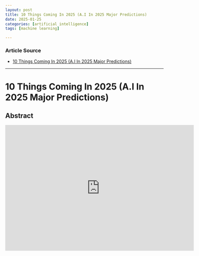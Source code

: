 ```yaml
---
layout: post
title: 10 Things Coming In 2025 (A.I In 2025 Major Predictions)
date: 2025-01-25
categories: [artificial intelligence]
tags: [machine learning]

---
```


### Article Source


* [10 Things Coming In 2025 (A.I In 2025 Major Predictions)](https://www.youtube.com/watch?v=MjNHllZiHP8)

---

# 10 Things Coming In 2025 (A.I In 2025 Major Predictions)


## Abstract


<iframe width="600" height="400" src="https://www.youtube.com/embed/MjNHllZiHP8?si=yWjajMcevMuqU-jN" title="YouTube video player" frameborder="0" allow="accelerometer; autoplay; clipboard-write; encrypted-media; gyroscope; picture-in-picture; web-share" referrerpolicy="strict-origin-when-cross-origin" allowfullscreen></iframe>